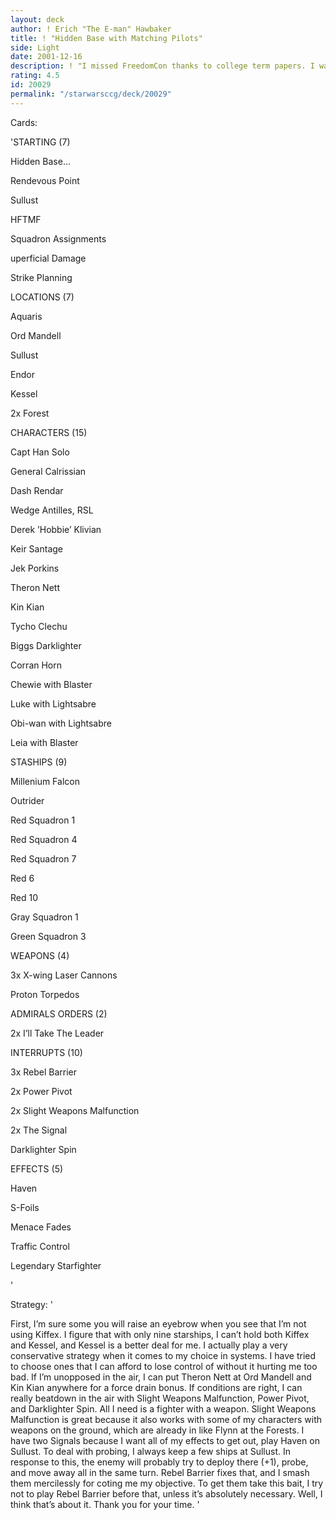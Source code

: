 ```yaml
---
layout: deck
author: ! Erich "The E-man" Hawbaker
title: ! "Hidden Base with Matching Pilots"
side: Light
date: 2001-12-16
description: ! "I missed FreedomCon thanks to college term papers. I was wondering how I would’ve done, plus I haven’t posted anything in about two months. Forgive me for being redundant."
rating: 4.5
id: 20029
permalink: "/starwarsccg/deck/20029"
---
```

Cards: 

'STARTING (7)

Hidden Base...

Rendevous Point

Sullust

HFTMF

Squadron Assignments

uperficial Damage

Strike Planning


LOCATIONS (7)

Aquaris

Ord Mandell

Sullust

Endor

Kessel

2x Forest


CHARACTERS (15)

Capt Han Solo

General Calrissian

Dash Rendar

Wedge Antilles, RSL

Derek ’Hobbie’ Klivian

Keir Santage

Jek Porkins

Theron Nett

Kin Kian

Tycho Clechu

Biggs Darklighter

Corran Horn

Chewie with Blaster

Luke with Lightsabre

Obi-wan with Lightsabre

Leia with Blaster


STASHIPS (9)

Millenium Falcon

Outrider

Red Squadron 1

Red Squadron 4

Red Squadron 7

Red 6

Red 10

Gray Squadron 1

Green Squadron 3


WEAPONS (4)

3x X-wing Laser Cannons

Proton Torpedos


ADMIRALS ORDERS (2)

2x I’ll Take The Leader


INTERRUPTS (10)

3x Rebel Barrier

2x Power Pivot

2x Slight Weapons Malfunction

2x The Signal

Darklighter Spin


EFFECTS (5)

Haven

S-Foils

Menace Fades

Traffic Control

Legendary Starfighter




'

Strategy: '

First, I’m sure some you will raise an eyebrow when you see that I’m not using Kiffex. I figure that with only nine starships, I can’t hold both Kiffex and Kessel, and Kessel is a better deal for me. I actually play a very conservative strategy when it comes to my choice in systems. I have tried to choose ones that I can afford to lose control of without it hurting me too bad. If I’m unopposed in the air, I can put Theron Nett at Ord Mandell and Kin Kian anywhere for a force drain bonus. If conditions are right, I can really beatdown in the air with Slight Weapons Malfunction, Power Pivot, and Darklighter Spin. All I need is a fighter with a weapon. Slight Weapons Malfunction is great because it also works with some of my characters with weapons on the ground, which are already in like Flynn at the Forests. I have two Signals because I want all of my effects to get out, play Haven on Sullust. To deal with probing, I always keep a few ships at Sullust. In response to this, the enemy will probably try to deploy there (+1), probe, and move away all in the same turn. Rebel Barrier fixes that, and I smash them mercilessly for coting me my objective. To get them take this bait, I try not to play Rebel Barrier before that, unless it’s absolutely necessary. Well, I think that’s about it. Thank you for your time.       '

